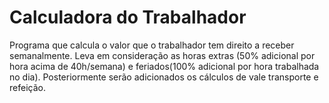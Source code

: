 # Calculadora do Trabalhador

Programa que calcula o valor que o trabalhador tem direito a receber semanalmente. 
Leva em consideração as horas extras (50% adicional por hora acima de 40h/semana) 
e feriados(100% adicional por hora trabalhada no dia). 
Posteriormente serão adicionados os cálculos de vale transporte e refeição.

